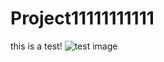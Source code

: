 # Project11111111111

this is a test!
![test image](pg-cy/Project1/images/Peter_gentile_Homework_12Peter_gentile_Homework_12)
